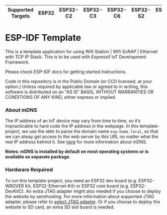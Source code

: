 | Supported Targets | ESP32 | ESP32-C2 | ESP32-C3 | ESP32-C6 | ESP32-S2 | ESP32-S3 |
| ----------------- | ----- | -------- | -------- | -------- | -------- | -------- |

# ESP-IDF Template

This is a template application for using Wifi Station | Wifi SoftAP | Ethernet with TCP IP Stack. This is to be used with Espressif IoT Development Framework.

Please check ESP-IDF docs for getting started instructions.

Code in this repository is in the Public Domain (or CC0 licensed, at your option.) Unless required by applicable law or agreed to in writing, this software is distributed on an "AS IS" BASIS, WITHOUT WARRANTIES OR CONDITIONS OF ANY KIND, either express or implied.

### About mDNS

The IP address of an IoT device may vary from time to time, so it’s impracticable to hard code the IP address in the webpage. In this template-project, we use the `mDNS` to parse the domain name `esp-home.local`, so that we can alway get access to the web server by this URL no matter what the real IP address behind it. See [here](https://docs.espressif.com/projects/esp-idf/en/latest/api-reference/protocols/mdns.html) for more information about mDNS.

**Notes: mDNS is installed by default on most operating systems or is available as separate package.**

### Hardware Required

To run this template-project, you need an ESP32 dev board (e.g. ESP32-WROVER Kit, ESP32-Ethernet-Kit) or ESP32 core board (e.g. ESP32-DevKitC). An extra JTAG adapter might also needed if you choose to deploy the website by semihosting. For more information about supported JTAG adapter, please refer to [select JTAG adapter](https://docs.espressif.com/projects/esp-idf/en/latest/api-guides/jtag-debugging/index.html#jtag-debugging-selecting-jtag-adapter). Or if you choose to deploy the website to SD card, an extra SD slot board is needed.
